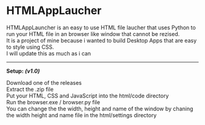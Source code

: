 # HTMLAppLaucher

HTMLAppLauncher is an easy to use HTML file laucher that uses Python to run your HTML file in an browser like window that cannot be rezised. \
It is a project of mine because i wanted to build Desktop Apps that are easy to style using CSS. \
I will update this as much as i can 

___


**Setup:**
***(v1.0)***

Download one of the releases \
Extract the .zip file \
Put your HTML, CSS and JavaScript into the html/code directory \
Run the browser.exe / browser.py file \
You can change the the width, height and name of the window by chaning the width height and name file in the html/settings directory
